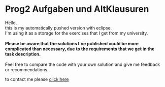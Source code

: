 # Prog2 Aufgaben und AltKlausuren

Hello,<br>
this is my automatically pushed version with eclipse.<br>
I'm using it as a storage for the exercises that I get from my university.<br>
<br><b>Please be aware that the solutions I've published could be more complicated than necessary,
due to the requirements that we get in the task description.</b><br>
<br>
Feel free to compare the code with your own solution and give me feedback or recommendations.

to contact me please <a href="mailto:sven92.h@web.de"> click here </a>
